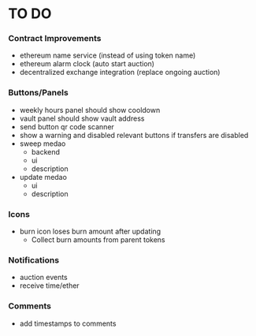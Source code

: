 # TO DO

### Contract Improvements

- ethereum name service (instead of using token name)
- ethereum alarm clock (auto start auction)
- decentralized exchange integration (replace ongoing auction)


### Buttons/Panels

- weekly hours panel should show cooldown
- vault panel should show vault address
- send button qr code scanner
- show a warning and disabled relevant buttons if transfers are disabled
- sweep medao
    - backend
    - ui
    - description
- update medao
    - ui
    - description

### Icons

- burn icon loses burn amount after updating
    - Collect burn amounts from parent tokens

### Notifications

- auction events
- receive time/ether


### Comments

- add timestamps to comments
